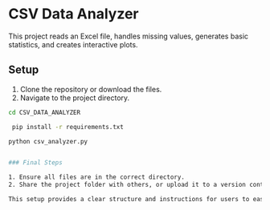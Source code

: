 # CSV Data Analyzer

This project reads an Excel file, handles missing values, generates basic statistics, and creates interactive plots.

## Setup

1. Clone the repository or download the files.
2. Navigate to the project directory.

```bash
cd CSV_DATA_ANALYZER

 pip install -r requirements.txt

python csv_analyzer.py


### Final Steps

1. Ensure all files are in the correct directory.
2. Share the project folder with others, or upload it to a version control system like GitHub for easy access and download.

This setup provides a clear structure and instructions for users to easily download, set up, and run your program.